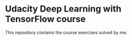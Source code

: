 # Udacity Deep Learning with TensorFlow course

This repository contains the course exercises solved by me.
